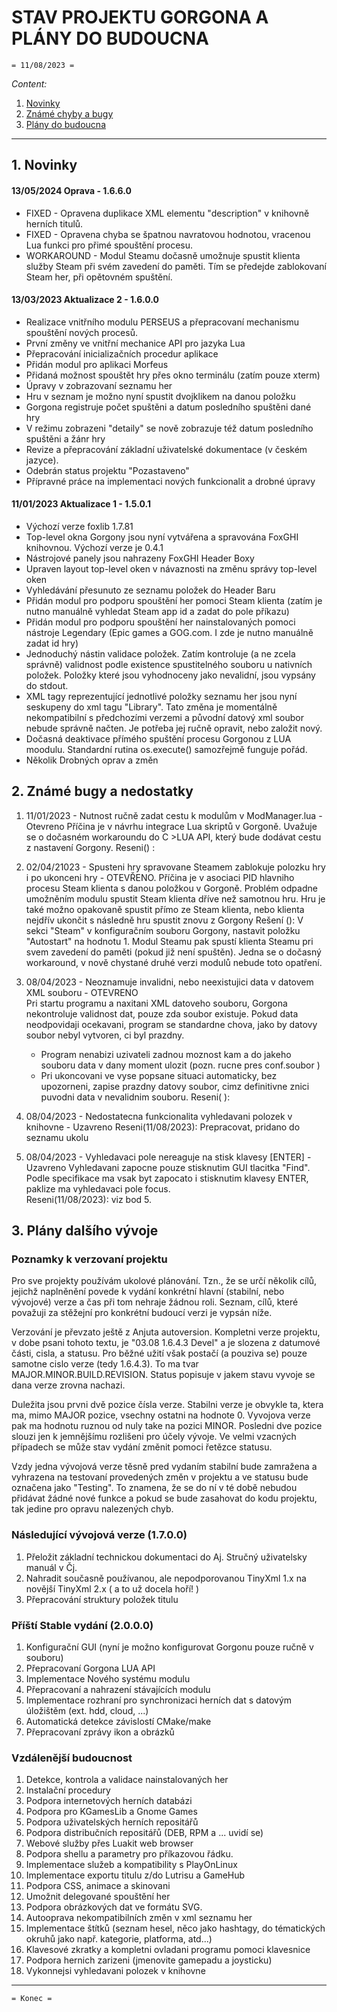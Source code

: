 # STAV PROJEKTU GORGONA A PLÁNY DO BUDOUCNA
    = 11/08/2023 =

*Content:*
  1. [Novinky](#1-Novinky)
  2. [Známé chyby a bugy](#2-Známé-bugy-a-nedostatky)
  3. [Plány do budoucna](#3-Plány-do-budoucna)
    
---
## 1. Novinky  
#### 13/05/2024 Oprava - 1.6.6.0
* FIXED - Opravena duplikace XML elementu "description" v knihovně herních titulů.
* FIXED - Opravena chyba se špatnou navratovou hodnotou, vracenou Lua funkci pro přimé spouštění procesu. 
* WORKAROUND - Modul Steamu dočasně umožnuje spustit klienta služby Steam při svém zavedení do paměti. Tím se předejde zablokovaní Steam her, při opětovném spuštění.

#### 13/03/2023 Aktualizace 2 - 1.6.0.0 
* Realizace vnitřního modulu PERSEUS a přepracovaní mechanismu spouštění nových procesů.
* První změny ve vnitřní mechanice API pro jazyka Lua  
* Přepracování inicializačních procedur aplikace  
* Přidán modul pro aplikaci Morfeus
* Přidaná možnost spouštět hry přes okno terminálu (zatím pouze xterm)
* Úpravy v zobrazovaní seznamu her
* Hru v seznam je možno nyní spustit dvojklikem na danou položku
* Gorgona registruje počet spuštěni a datum posledního spuštěni dané hry
* V režimu zobrazeni "detaily" se nově zobrazuje též datum posledního spuštěni a žánr hry
* Revize a přepracování základní uživatelské dokumentace (v českém jazyce). 
* Odebrán status projektu "Pozastaveno"
* Přípravné práce na implementaci nových funkcionalit a drobné úpravy

#### 11/01/2023 Aktualizace 1 - 1.5.0.1 
* Výchozí verze foxlib 1.7.81
* Top-level okna Gorgony jsou nyní vytvářena a spravována FoxGHI knihovnou. Výchozí verze je 0.4.1  
* Nástrojové panely jsou nahrazeny FoxGHI Header Boxy
* Upraven layout top-level oken v návaznosti na změnu správy top-level oken
* Vyhledávání přesunuto ze seznamu položek do Header Baru 
* Přidán modul pro podporu spouštění her pomoci Steam klienta (zatím je nutno manuálně vyhledat Steam app id a zadat do pole příkazu)
* Přidán modul pro podporu spouštění her nainstalovaných pomoci nástroje Legendary (Epic games a GOG.com. I zde je nutno manuálně zadat id hry)
* Jednoduchý nástin validace položek. Zatím kontroluje (a ne zcela správně) validnost podle existence spustitelného souboru u nativních položek.
  Položky které jsou vyhodnoceny jako nevalidní, jsou vypsány do stdout.
* XML tagy reprezentující jednotlivé položky seznamu her jsou nyní seskupeny do xml tagu "Library". Tato změna je momentálně nekompatibilní s předchozími 
  verzemi a původní datový xml soubor nebude správně načten. Je potřeba jej ručně opravit, nebo založit nový. 
* Dočasná deaktivace přímého spuštění procesu Gorgonou z LUA moodulu. Standardní rutina os.execute() samozřejmě funguje pořád. 
* Několik Drobných oprav a změn
    
## 2. Známé bugy a nedostatky
1. 11/01/2023 - Nutnost ručně zadat cestu k modulům v ModManager.lua - Otevreno
   Příčina je v návrhu integrace Lua skriptů v Gorgoně. Uvažuje se o dočasném workaroundu do C >LUA API, který bude dodávat cestu z nastavení Gorgony.
   Reseni() :   
   
2. 02/04/21023  - Spusteni hry spravovane Steamem zablokuje polozku hry i po ukonceni hry - OTEVŘENO.
   Příčina je v asociaci PID hlavniho procesu Steam klienta s danou položkou v Gorgoně. Problém odpadne umožněním modulu spustit Steam klienta dříve než samotnou hru. Hru je také možno opakovaně spustit přímo ze Steam klienta, nebo klienta nejdřív ukončit s následně hru spustit znovu z Gorgony
   Rešení (): V sekci "Steam" v konfiguračním souboru Gorgony, nastavit položku "Autostart" na hodnotu 1. Modul Steamu pak spustí klienta Steamu pri svem zavedení do paměti (pokud již není spuštěn). Jedna se o dočasný workaround, v nově chystané druhé verzi modulů nebude toto opatření. 

3. 08/04/2023 - Neoznamuje invalidni, nebo neexistujici data v datovem XML souboru - OTEVRENO  
   Pri startu programu a naxitani XML datoveho souboru, Gorgona nekontroluje validnost dat, pouze zda soubor existuje. Pokud data neodpovidaji ocekavani, program se standardne chova, jako by datovy soubor nebyl vytvoren, ci byl prazdny.
    - Program nenabizi uzivateli zadnou moznost kam a do jakeho souboru data v dany moment ulozit (pozn. rucne pres conf.soubor )
    - Pri ukoncovani ve vyse popsane situaci automaticky, bez upozorneni, zapise prazdny datovy soubor, cimz definitivne znici puvodni data v nevalidnim souboru.
   Reseni( ):  
   
4. 08/04/2023 - Nedostatecna funkcionalita vyhledavani polozek v knihovne - Uzavreno
   Reseni(11/08/2023): Prepracovat, pridano do seznamu ukolu  
   
5. 08/04/2023 - Vyhledavaci pole nereaguje na stisk klavesy \[ENTER\] - Uzavreno
   Vyhledavani zapocne pouze stisknutim GUI tlacitka "Find". Podle specifikace ma vsak byt zapocato i stisknutim klavesy ENTER, paklize ma vyhledavaci pole focus.  
   Reseni(11/08/2023): viz bod 5.  

## 3. Plány dalšího vývoje 
### Poznamky k verzovaní projektu
Pro sve projekty používám ukolové plánování. Tzn., že se určí několik cílů, jejichž naplněnění povede k vydání konkrétní hlavní (stabilní, nebo vývojové) verze a čas při tom nehraje žádnou roli. Seznam, cílů, které považuji za stěžejní pro konkrétní budoucí verzi je vypsán níže.   

Verzování je převzato ještě z Anjuta autoversion. Kompletni verze projektu, v dobe psani tohoto textu, je "03.08 1.6.4.3 Devel" a je slozena z datumové části, cisla, a statusu. Pro běžné užití však postačí (a pouziva se) pouze samotne cislo verze (tedy 1.6.4.3). To ma tvar MAJOR.MINOR.BUILD.REVISION. Status popisuje v jakem stavu vyvoje se dana verze zrovna nachazi. 

Duležita jsou prvni dvě pozice čísla verze. Stabilni verze je obvykle ta, ktera ma, mimo MAJOR pozice, vsechny ostatni na hodnote 0. Vyvojova verze pak ma hodnotu ruznou od nuly take na pozici MINOR. Posledni dve pozice slouzi jen k jemnějšímu rozlišeni pro účely vývoje. Ve velmi vzacných případech se může stav vydání změnit pomoci řetězce statusu. 

Vzdy jedna vývojová verze těsně pred vydaním stabilní bude zamražena a vyhrazena na testovaní provedených změn v projektu a ve statusu bude označena jako "Testing". To znamena, že se do ní v té době nebudou přidávat žádné nové funkce a pokud se bude zasahovat do kodu projektu, tak jedine pro opravu nalezených chyb.  



### Následující vývojová verze (1.7.0.0)
1. Přeložit základní technickou dokumentaci do Aj. Stručný uživatelsky manuál v Čj.
2. Nahradit současně používanou, ale nepodporovanou TinyXml 1.x na novější TinyXml 2.x ( a to už docela hoří! )
3. Přepracování struktury položek titulu

### Příští Stable vydání (2.0.0.0)
1. Konfigurační GUI (nyní je možno konfigurovat Gorgonu pouze ručně v souboru)
2. Přepracovaní Gorgona LUA API
3. Implementace Nového systému modulu
4. Přepracovaní a nahrazení stávajících modulu
5. Implementace rozhraní pro synchronizaci herních dat s datovým úložištěm (ext. hdd, cloud, ...)
6. Automatická detekce závislostí CMake/make
7. Přepracovaní zprávy ikon a obrázků

### Vzdálenější budoucnost
1. Detekce, kontrola a validace nainstalovaných her
2. Instalační procedury
3. Podpora internetových herních databázi
4. Podpora pro KGamesLib a Gnome Games
5. Podpora uživatelských herních repositářů
6. Podpora distribučních repositářů (DEB, RPM a ... uvidí se)
7. Webové služby přes Luakit web browser
8. Podpora shellu a parametry pro příkazovou řádku.
9. Implementace služeb a kompatibility s PlayOnLinux
10. Implementace exportu titulu z/do Lutrisu a GameHub
11. Podpora CSS, animace a skinovani
12. Umožnit delegované spouštění her 
13. Podpora obrázkových dat ve formátu SVG.
14. Autooprava nekompatibilních změn v xml seznamu her
16. Implementace štítků (seznam hesel, něco jako hashtagy, do tématických okruhů jako např. kategorie, platforma, atd...) 
17. Klavesové zkratky a kompletni ovladani programu pomoci klavesnice
18. Podpora hernich zarizeni (jmenovite gamepadu a joysticku)
19. Vykonnejsi vyhledavani polozek v knihovne

---

    = Konec =
